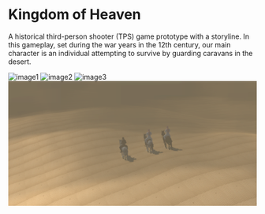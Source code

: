 # Kingdom of Heaven

A historical third-person shooter (TPS) game prototype with a storyline. In this gameplay, set during the war years in the 12th century, our main character is an individual attempting to survive by guarding caravans in the desert.


![image1](https://github.com/mhasangecit/Crusade-and-Jihad-Game/blob/main/Screenshots/Screenshot%202024-01-02%20142208.png)
![image2](https://github.com/mhasangecit/Crusade-and-Jihad-Game/blob/main/Screenshots/Screenshot%202024-01-02%20142550.png)
![image3](https://github.com/mhasangecit/Crusade-and-Jihad-Game/blob/main/Screenshots/Screenshot%202024-01-02%20153718.png)
![image4](https://github.com/mhasangecit/Crusade-and-Jihad-Game/blob/main/Screenshots/Screenshot%202024-01-02%20153856.png)
